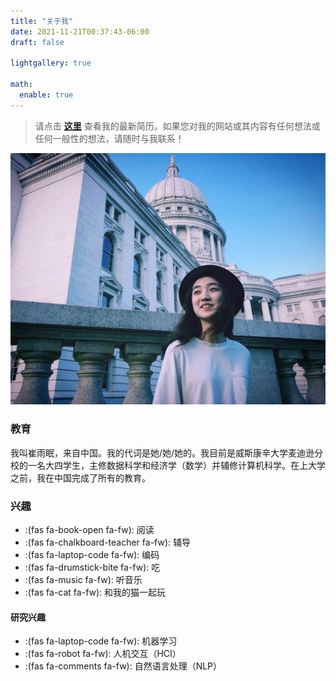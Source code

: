 ```yaml
---
title: "关于我"
date: 2021-11-21T00:37:43-06:00
draft: false

lightgallery: true

math:
  enable: true
---
```


> 请点击 **[这里](/pdf/yc_resume_2022.pdf)** 查看我的最新简历。如果您对我的网站或其内容有任何想法或任何一般性的想法，请随时与我联系！

![c.r. Yizhou Lu](/images/Yumian-Capitol.jpg "May 2020 at Wisconsin State Capitol")

### 教育

我叫崔雨眠，来自中国。我的代词是她/她/她的。我目前是威斯康辛大学麦迪逊分校的一名大四学生，主修数据科学和经济学（数学）并辅修计算机科学。在上大学之前，我在中国完成了所有的教育。

### 兴趣

* :(fas fa-book-open fa-fw): 阅读
* :(fas fa-chalkboard-teacher fa-fw): 辅导
* :(fas fa-laptop-code fa-fw): 编码
* :(fas fa-drumstick-bite fa-fw): 吃
* :(fas fa-music fa-fw): 听音乐
* :(fas fa-cat fa-fw): 和我的猫一起玩

#### 研究兴趣

* :(fas fa-laptop-code fa-fw): 机器学习
* :(fas fa-robot fa-fw): 人机交互（HCI）
* :(fas fa-comments fa-fw): 自然语言处理（NLP）

